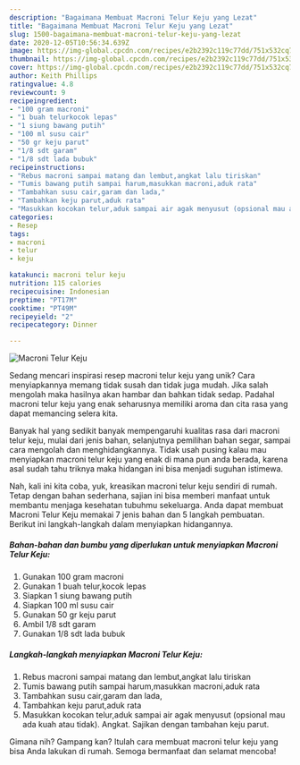 ```yaml
---
description: "Bagaimana Membuat Macroni Telur Keju yang Lezat"
title: "Bagaimana Membuat Macroni Telur Keju yang Lezat"
slug: 1500-bagaimana-membuat-macroni-telur-keju-yang-lezat
date: 2020-12-05T10:56:34.639Z
image: https://img-global.cpcdn.com/recipes/e2b2392c119c77dd/751x532cq70/macroni-telur-keju-foto-resep-utama.jpg
thumbnail: https://img-global.cpcdn.com/recipes/e2b2392c119c77dd/751x532cq70/macroni-telur-keju-foto-resep-utama.jpg
cover: https://img-global.cpcdn.com/recipes/e2b2392c119c77dd/751x532cq70/macroni-telur-keju-foto-resep-utama.jpg
author: Keith Phillips
ratingvalue: 4.8
reviewcount: 9
recipeingredient:
- "100 gram macroni"
- "1 buah telurkocok lepas"
- "1 siung bawang putih"
- "100 ml susu cair"
- "50 gr keju parut"
- "1/8 sdt garam"
- "1/8 sdt lada bubuk"
recipeinstructions:
- "Rebus macroni sampai matang dan lembut,angkat lalu tiriskan"
- "Tumis bawang putih sampai harum,masukkan macroni,aduk rata"
- "Tambahkan susu cair,garam dan lada,"
- "Tambahkan keju parut,aduk rata"
- "Masukkan kocokan telur,aduk sampai air agak menyusut (opsional mau ada kuah atau tidak). Angkat. Sajikan dengan tambahan keju parut."
categories:
- Resep
tags:
- macroni
- telur
- keju

katakunci: macroni telur keju 
nutrition: 115 calories
recipecuisine: Indonesian
preptime: "PT17M"
cooktime: "PT49M"
recipeyield: "2"
recipecategory: Dinner

---
```



![Macroni Telur Keju](https://img-global.cpcdn.com/recipes/e2b2392c119c77dd/751x532cq70/macroni-telur-keju-foto-resep-utama.jpg)

Sedang mencari inspirasi resep macroni telur keju yang unik? Cara menyiapkannya memang tidak susah dan tidak juga mudah. Jika salah mengolah maka hasilnya akan hambar dan bahkan tidak sedap. Padahal macroni telur keju yang enak seharusnya memiliki aroma dan cita rasa yang dapat memancing selera kita.

Banyak hal yang sedikit banyak mempengaruhi kualitas rasa dari macroni telur keju, mulai dari jenis bahan, selanjutnya pemilihan bahan segar, sampai cara mengolah dan menghidangkannya. Tidak usah pusing kalau mau menyiapkan macroni telur keju yang enak di mana pun anda berada, karena asal sudah tahu triknya maka hidangan ini bisa menjadi suguhan istimewa.




Nah, kali ini kita coba, yuk, kreasikan macroni telur keju sendiri di rumah. Tetap dengan bahan sederhana, sajian ini bisa memberi manfaat untuk membantu menjaga kesehatan tubuhmu sekeluarga. Anda dapat membuat Macroni Telur Keju memakai 7 jenis bahan dan 5 langkah pembuatan. Berikut ini langkah-langkah dalam menyiapkan hidangannya.

<!--inarticleads1-->

##### Bahan-bahan dan bumbu yang diperlukan untuk menyiapkan Macroni Telur Keju:

1. Gunakan 100 gram macroni
1. Gunakan 1 buah telur,kocok lepas
1. Siapkan 1 siung bawang putih
1. Siapkan 100 ml susu cair
1. Gunakan 50 gr keju parut
1. Ambil 1/8 sdt garam
1. Gunakan 1/8 sdt lada bubuk




<!--inarticleads2-->

##### Langkah-langkah menyiapkan Macroni Telur Keju:

1. Rebus macroni sampai matang dan lembut,angkat lalu tiriskan
1. Tumis bawang putih sampai harum,masukkan macroni,aduk rata
1. Tambahkan susu cair,garam dan lada,
1. Tambahkan keju parut,aduk rata
1. Masukkan kocokan telur,aduk sampai air agak menyusut (opsional mau ada kuah atau tidak). Angkat. Sajikan dengan tambahan keju parut.




Gimana nih? Gampang kan? Itulah cara membuat macroni telur keju yang bisa Anda lakukan di rumah. Semoga bermanfaat dan selamat mencoba!
